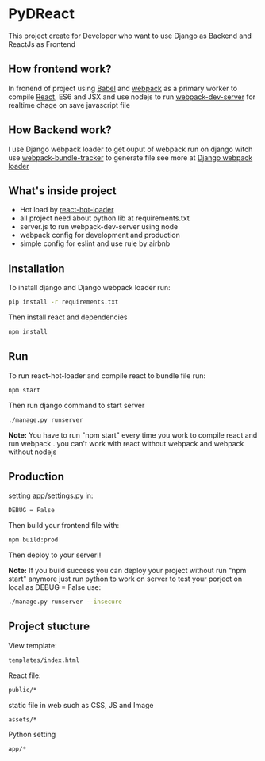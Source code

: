 # PyDReact

This project create for Developer who want to use Django as Backend and ReactJs as Frontend



## How frontend work? 

In fronend of project using [Babel](https://github.com/babel/babel) and [webpack](https://github.com/webpack/webpack) as a primary worker to compile [React](https://facebook.github.io/react/), ES6 and JSX and use nodejs to run [webpack-dev-server](https://github.com/webpack/webpack-dev-server) for realtime chage on save javascript file



## How Backend work? 

I use Django webpack loader to get ouput of webpack run on django witch use [webpack-bundle-tracker](https://github.com/owais/webpack-bundle-tracker) to generate file see more at [Django webpack loader](https://github.com/owais/django-webpack-loader)



## What's inside project

 - Hot load by [react-hot-loader](https://github.com/gaearon/react-hot-loader)
 - all project need about python lib at requirements.txt 
 - server.js to run webpack-dev-server using node 
 - webpack config for development and production 
 - simple config for eslint and use rule by airbnb
 
 
## Installation

To install django and Django webpack loader run: 
```bash
pip install -r requirements.txt
```
Then install react and dependencies

```bash
npm install
```

## Run

To run react-hot-loader and compile react to bundle file run: 

```bash
npm start
```

Then run django command to start server

```bash
./manage.py runserver
```

__Note:__ You have to run "npm start" every time you work to compile react and run webpack . you can't work with react without webpack and webpack without nodejs 

## Production 

setting app/settings.py in: 

```bash
DEBUG = False
```

Then build your frontend file with:

```bash
npm build:prod
```

Then deploy to your server!!

__Note:__ If you build success you can deploy your project without run "npm start" anymore just run python to work on server to test your porject on local as DEBUG = False use: 

```bash
./manage.py runserver --insecure
```

## Project stucture

View template:

```bash
templates/index.html
```

React file:

```bash
public/*
```

static file in web such as CSS, JS and Image 


```bash
assets/*
```

Python setting 

```bash
app/*
```
